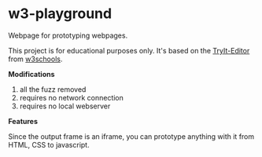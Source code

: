 # w3-playground

Webpage for prototyping webpages.

This project is for educational purposes only. It's based on the [TryIt-Editor](http://www.w3schools.com/html/tryit.asp?filename=tryhtml_default) from [w3schools](http://www.w3schools.com).

**Modifications**

1. all the fuzz removed
2. requires no network connection
3. requires no local webserver

**Features**

Since the output frame is an iframe, you can prototype anything with it from HTML, CSS to javascript.

